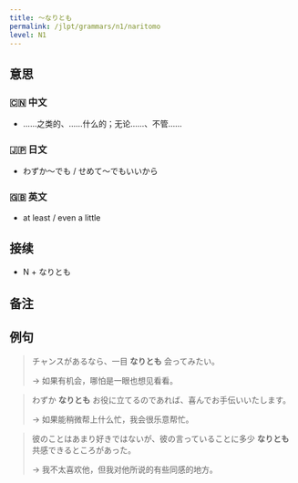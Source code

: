```yaml
---
title: 〜なりとも
permalink: /jlpt/grammars/n1/naritomo
level: N1
---
```


## 意思

### 🇨🇳 中文

- ……之类的、……什么的；无论……、不管……

### 🇯🇵 日文

- わずか〜でも / せめて〜でもいいから

### 🇬🇧 英文

- at least / even a little

## 接续

- N + なりとも

## 备注


## 例句

> チャンスがあるなら、一目 **なりとも** 会ってみたい。
>
> → 如果有机会，哪怕是一眼也想见看看。

> わずか **なりとも** お役に立てるのであれば、喜んでお手伝いいたします。
>
> → 如果能稍微帮上什么忙，我会很乐意帮忙。

> 彼のことはあまり好きではないが、彼の言っていることに多少 **なりとも** 共感できるところがあった。
>
> → 我不太喜欢他，但我对他所说的有些同感的地方。

